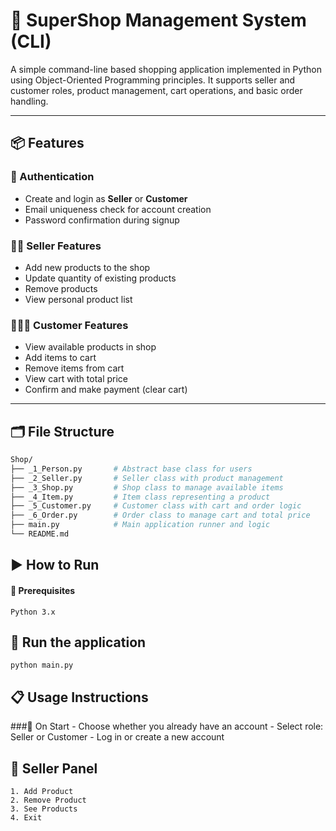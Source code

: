 # 🛒 SuperShop Management System (CLI)

A simple command-line based shopping application implemented in Python using Object-Oriented Programming principles. It supports seller and customer roles, product management, cart operations, and basic order handling.

---

## 📦 Features

### 👤 Authentication
- Create and login as **Seller** or **Customer**
- Email uniqueness check for account creation
- Password confirmation during signup

### 🧑‍💼 Seller Features
- Add new products to the shop
- Update quantity of existing products
- Remove products
- View personal product list

### 🧑‍🤝‍🧑 Customer Features
- View available products in shop
- Add items to cart
- Remove items from cart
- View cart with total price
- Confirm and make payment (clear cart)

---

## 🗂️ File Structure

```bash
Shop/
├── _1_Person.py       # Abstract base class for users
├── _2_Seller.py       # Seller class with product management
├── _3_Shop.py         # Shop class to manage available items
├── _4_Item.py         # Item class representing a product
├── _5_Customer.py     # Customer class with cart and order logic
├── _6_Order.py        # Order class to manage cart and total price
├── main.py            # Main application runner and logic
└── README.md
```


## ▶️ How to Run
#### 🧰 Prerequisites
    Python 3.x

## 🚀 Run the application
    python main.py

## 📋 Usage Instructions
###🔐 On Start
    - Choose whether you already have an account
    - Select role: Seller or Customer
    - Log in or create a new account

## 🧑 Seller Panel
    1. Add Product
    2. Remove Product
    3. See Products
    4. Exit
